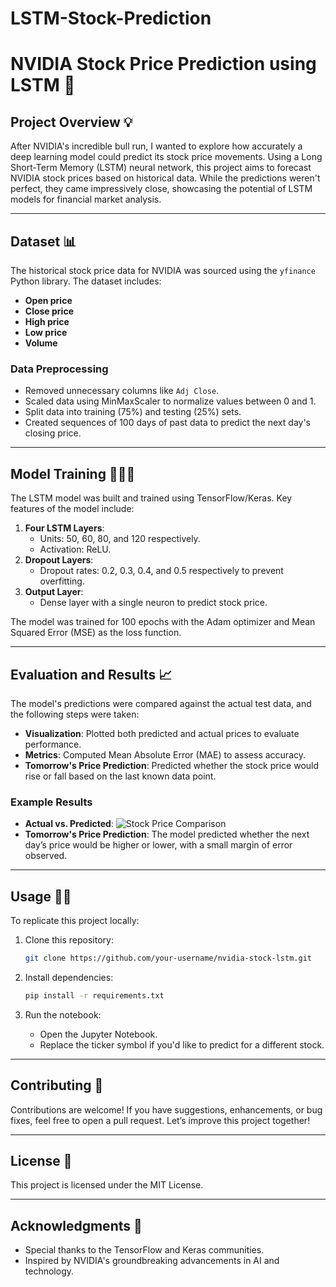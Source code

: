 # LSTM-Stock-Prediction
# NVIDIA Stock Price Prediction using LSTM 💸

## Project Overview 💡
After NVIDIA's incredible bull run, I wanted to explore how accurately a deep learning model could predict its stock price movements. Using a Long Short-Term Memory (LSTM) neural network, this project aims to forecast NVIDIA stock prices based on historical data. While the predictions weren't perfect, they came impressively close, showcasing the potential of LSTM models for financial market analysis.

---

## Dataset 📊
The historical stock price data for NVIDIA was sourced using the `yfinance` Python library. The dataset includes:
- **Open price**
- **Close price**
- **High price**
- **Low price**
- **Volume**

### Data Preprocessing
- Removed unnecessary columns like `Adj Close`.
- Scaled data using MinMaxScaler to normalize values between 0 and 1.
- Split data into training (75%) and testing (25%) sets.
- Created sequences of 100 days of past data to predict the next day's closing price.

---

## Model Training 🧑🏻‍💻
The LSTM model was built and trained using TensorFlow/Keras. Key features of the model include:
1. **Four LSTM Layers**:
   - Units: 50, 60, 80, and 120 respectively.
   - Activation: ReLU.
2. **Dropout Layers**:
   - Dropout rates: 0.2, 0.3, 0.4, and 0.5 respectively to prevent overfitting.
3. **Output Layer**:
   - Dense layer with a single neuron to predict stock price.

The model was trained for 100 epochs with the Adam optimizer and Mean Squared Error (MSE) as the loss function.

---

## Evaluation and Results 📈
The model's predictions were compared against the actual test data, and the following steps were taken:
- **Visualization**: Plotted both predicted and actual prices to evaluate performance.
- **Metrics**: Computed Mean Absolute Error (MAE) to assess accuracy.
- **Tomorrow's Price Prediction**: Predicted whether the stock price would rise or fall based on the last known data point.

### Example Results
- **Actual vs. Predicted**:
  ![Stock Price Comparison](link-to-image-if-available)
- **Tomorrow's Price Prediction**:
  The model predicted whether the next day’s price would be higher or lower, with a small margin of error observed.

---

## Usage 💪🏻
To replicate this project locally:

1. Clone this repository:
   ```bash
   git clone https://github.com/your-username/nvidia-stock-lstm.git
   ```

2. Install dependencies:
   ```bash
   pip install -r requirements.txt
   ```

3. Run the notebook:
   - Open the Jupyter Notebook.
   - Replace the ticker symbol if you'd like to predict for a different stock.

---

## Contributing 🤝
Contributions are welcome! If you have suggestions, enhancements, or bug fixes, feel free to open a pull request. Let’s improve this project together!

---

## License 🔐
This project is licensed under the MIT License.

---

## Acknowledgments 🙌
- Special thanks to the TensorFlow and Keras communities.
- Inspired by NVIDIA's groundbreaking advancements in AI and technology.

